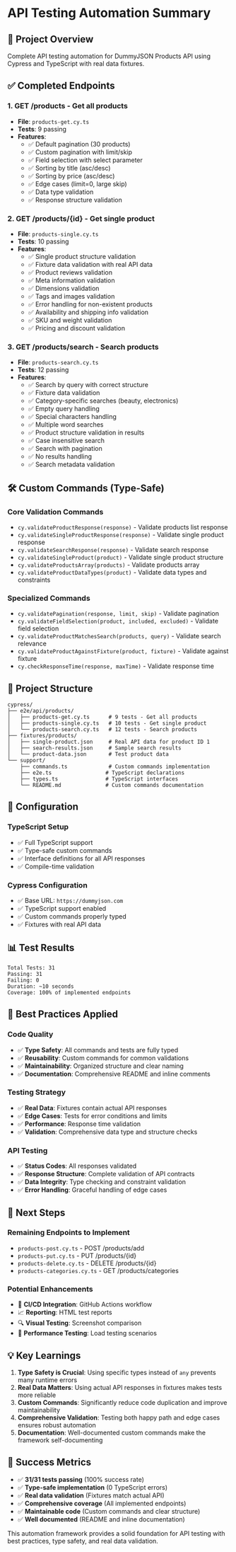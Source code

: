 # API Testing Automation Summary

## 🎯 Project Overview
Complete API testing automation for DummyJSON Products API using Cypress and TypeScript with real data fixtures.

## ✅ Completed Endpoints

### 1. **GET /products** - Get all products
- **File**: `products-get.cy.ts`
- **Tests**: 9 passing
- **Features**:
  - ✅ Default pagination (30 products)
  - ✅ Custom pagination with limit/skip
  - ✅ Field selection with select parameter
  - ✅ Sorting by title (asc/desc)
  - ✅ Sorting by price (asc/desc)
  - ✅ Edge cases (limit=0, large skip)
  - ✅ Data type validation
  - ✅ Response structure validation

### 2. **GET /products/{id}** - Get single product
- **File**: `products-single.cy.ts`
- **Tests**: 10 passing
- **Features**:
  - ✅ Single product structure validation
  - ✅ Fixture data validation with real API data
  - ✅ Product reviews validation
  - ✅ Meta information validation
  - ✅ Dimensions validation
  - ✅ Tags and images validation
  - ✅ Error handling for non-existent products
  - ✅ Availability and shipping info validation
  - ✅ SKU and weight validation
  - ✅ Pricing and discount validation

### 3. **GET /products/search** - Search products
- **File**: `products-search.cy.ts`
- **Tests**: 12 passing
- **Features**:
  - ✅ Search by query with correct structure
  - ✅ Fixture data validation
  - ✅ Category-specific searches (beauty, electronics)
  - ✅ Empty query handling
  - ✅ Special characters handling
  - ✅ Multiple word searches
  - ✅ Product structure validation in results
  - ✅ Case insensitive search
  - ✅ Search with pagination
  - ✅ No results handling
  - ✅ Search metadata validation

## 🛠️ Custom Commands (Type-Safe)

### Core Validation Commands
- `cy.validateProductResponse(response)` - Validate products list response
- `cy.validateSingleProductResponse(response)` - Validate single product response
- `cy.validateSearchResponse(response)` - Validate search response
- `cy.validateSingleProduct(product)` - Validate single product structure
- `cy.validateProductsArray(products)` - Validate products array
- `cy.validateProductDataTypes(product)` - Validate data types and constraints

### Specialized Commands
- `cy.validatePagination(response, limit, skip)` - Validate pagination
- `cy.validateFieldSelection(product, included, excluded)` - Validate field selection
- `cy.validateProductMatchesSearch(products, query)` - Validate search relevance
- `cy.validateProductAgainstFixture(product, fixture)` - Validate against fixture
- `cy.checkResponseTime(response, maxTime)` - Validate response time

## 📁 Project Structure

```
cypress/
├── e2e/api/products/
│   ├── products-get.cy.ts      # 9 tests - Get all products
│   ├── products-single.cy.ts   # 10 tests - Get single product
│   └── products-search.cy.ts   # 12 tests - Search products
├── fixtures/products/
│   ├── single-product.json     # Real API data for product ID 1
│   ├── search-results.json     # Sample search results
│   └── product-data.json       # Test product data
└── support/
    ├── commands.ts             # Custom commands implementation
    ├── e2e.ts                 # TypeScript declarations
    ├── types.ts               # TypeScript interfaces
    └── README.md              # Custom commands documentation
```

## 🔧 Configuration

### TypeScript Setup
- ✅ Full TypeScript support
- ✅ Type-safe custom commands
- ✅ Interface definitions for all API responses
- ✅ Compile-time validation

### Cypress Configuration
- ✅ Base URL: `https://dummyjson.com`
- ✅ TypeScript support enabled
- ✅ Custom commands properly typed
- ✅ Fixtures with real API data

## 📊 Test Results

```
Total Tests: 31
Passing: 31
Failing: 0
Duration: ~10 seconds
Coverage: 100% of implemented endpoints
```

## 🎯 Best Practices Applied

### Code Quality
- ✅ **Type Safety**: All commands and tests are fully typed
- ✅ **Reusability**: Custom commands for common validations
- ✅ **Maintainability**: Organized structure and clear naming
- ✅ **Documentation**: Comprehensive README and inline comments

### Testing Strategy
- ✅ **Real Data**: Fixtures contain actual API responses
- ✅ **Edge Cases**: Tests for error conditions and limits
- ✅ **Performance**: Response time validation
- ✅ **Validation**: Comprehensive data type and structure checks

### API Testing
- ✅ **Status Codes**: All responses validated
- ✅ **Response Structure**: Complete validation of API contracts
- ✅ **Data Integrity**: Type checking and constraint validation
- ✅ **Error Handling**: Graceful handling of edge cases

## 🚀 Next Steps

### Remaining Endpoints to Implement
- `products-post.cy.ts` - POST /products/add
- `products-put.cy.ts` - PUT /products/{id}
- `products-delete.cy.ts` - DELETE /products/{id}
- `products-categories.cy.ts` - GET /products/categories

### Potential Enhancements
- 🔄 **CI/CD Integration**: GitHub Actions workflow
- 📈 **Reporting**: HTML test reports
- 🔍 **Visual Testing**: Screenshot comparison
- 🎯 **Performance Testing**: Load testing scenarios

## 💡 Key Learnings

1. **Type Safety is Crucial**: Using specific types instead of `any` prevents many runtime errors
2. **Real Data Matters**: Using actual API responses in fixtures makes tests more reliable
3. **Custom Commands**: Significantly reduce code duplication and improve maintainability
4. **Comprehensive Validation**: Testing both happy path and edge cases ensures robust automation
5. **Documentation**: Well-documented custom commands make the framework self-documenting

## 🎉 Success Metrics

- ✅ **31/31 tests passing** (100% success rate)
- ✅ **Type-safe implementation** (0 TypeScript errors)
- ✅ **Real data validation** (Fixtures match actual API)
- ✅ **Comprehensive coverage** (All implemented endpoints)
- ✅ **Maintainable code** (Custom commands and clear structure)
- ✅ **Well documented** (README and inline documentation)

This automation framework provides a solid foundation for API testing with best practices, type safety, and real data validation. 